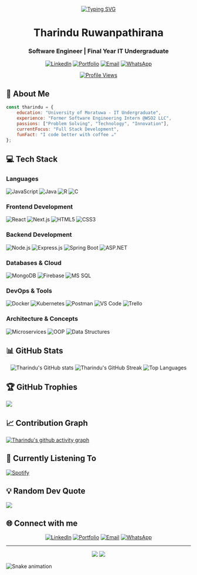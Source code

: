 <div align="center">

[![Typing SVG](https://readme-typing-svg.herokuapp.com?font=Fira+Code&size=30&pause=1000&center=true&vCenter=true&width=500&lines=Hi+👋+I'm+Tharindu;Software+Engineer;Full+Stack+Developer;Final+Year+IT+Undergraduate+Student)](https://git.io/typing-svg)
  
# Tharindu Ruwanpathirana
### Software Engineer | Final Year IT Undergraduate

[![LinkedIn](https://img.shields.io/badge/LinkedIn-0077B5?style=for-the-badge&logo=linkedin&logoColor=white)](https://www.linkedin.com/in/tharindu-chathuranga-ruwanpathirana-5917a520a/)
[![Portfolio](https://img.shields.io/badge/Portfolio-000000?style=for-the-badge&logo=safari&logoColor=white)](https://ruwanpathiranatc.netlify.app/)
[![Email](https://img.shields.io/badge/Email-D14836?style=for-the-badge&logo=gmail&logoColor=white)](mailto:chathuranga.rp20000@gmail.com)
[![WhatsApp](https://img.shields.io/badge/WhatsApp-25D366?style=for-the-badge&logo=whatsapp&logoColor=white)](https://wa.me/+94764492334)

[![Profile Views](https://komarev.com/ghpvc/?username=tharindu432&label=Profile%20views&color=0e75b6&style=flat)](https://github.com/tharindu432)

</div>

## 🚀 About Me

```javascript
const tharindu = {
    education: "University of Moratuwa - IT Undergraduate",
    experience: "Former Software Engineering Intern @WSO2 LLC",
    passions: ["Problem Solving", "Technology", "Innovation"],
    currentFocus: "Full Stack Development",
    funFact: "I code better with coffee ☕"
};
```

## 💻 Tech Stack

### Languages
![JavaScript](https://img.shields.io/badge/JavaScript-F7DF1E?style=for-the-badge&logo=javascript&logoColor=black)
![Java](https://img.shields.io/badge/Java-ED8B00?style=for-the-badge&logo=openjdk&logoColor=white)
![R](https://img.shields.io/badge/R-276DC3?style=for-the-badge&logo=r&logoColor=white)
![C](https://img.shields.io/badge/C-00599C?style=for-the-badge&logo=c&logoColor=white)

### Frontend Development
![React](https://img.shields.io/badge/React-61DAFB?style=for-the-badge&logo=react&logoColor=black)
![Next.js](https://img.shields.io/badge/Next.js-000000?style=for-the-badge&logo=next.js&logoColor=white)
![HTML5](https://img.shields.io/badge/HTML5-E34F26?style=for-the-badge&logo=html5&logoColor=white)
![CSS3](https://img.shields.io/badge/CSS3-1572B6?style=for-the-badge&logo=css3&logoColor=white)

### Backend Development
![Node.js](https://img.shields.io/badge/Node.js-339933?style=for-the-badge&logo=node.js&logoColor=white)
![Express.js](https://img.shields.io/badge/Express.js-000000?style=for-the-badge&logo=express&logoColor=white)
![Spring Boot](https://img.shields.io/badge/Spring_Boot-6DB33F?style=for-the-badge&logo=spring-boot&logoColor=white)
![ASP.NET](https://img.shields.io/badge/ASP.NET-512BD4?style=for-the-badge&logo=.net&logoColor=white)

### Databases & Cloud
![MongoDB](https://img.shields.io/badge/MongoDB-47A248?style=for-the-badge&logo=mongodb&logoColor=white)
![Firebase](https://img.shields.io/badge/Firebase-FFCA28?style=for-the-badge&logo=firebase&logoColor=black)
![MS SQL](https://img.shields.io/badge/MS_SQL-CC2927?style=for-the-badge&logo=microsoft-sql-server&logoColor=white)

### DevOps & Tools
![Docker](https://img.shields.io/badge/Docker-2496ED?style=for-the-badge&logo=docker&logoColor=white)
![Kubernetes](https://img.shields.io/badge/Kubernetes-326CE5?style=for-the-badge&logo=kubernetes&logoColor=white)
![Postman](https://img.shields.io/badge/Postman-FF6C37?style=for-the-badge&logo=postman&logoColor=white)
![VS Code](https://img.shields.io/badge/VS_Code-007ACC?style=for-the-badge&logo=visual-studio-code&logoColor=white)
![Trello](https://img.shields.io/badge/Trello-0052CC?style=for-the-badge&logo=trello&logoColor=white)

### Architecture & Concepts
![Microservices](https://img.shields.io/badge/Microservices-gray?style=for-the-badge)
![OOP](https://img.shields.io/badge/OOP-navy?style=for-the-badge)
![Data Structures](https://img.shields.io/badge/Data_Structures-teal?style=for-the-badge)

## 📊 GitHub Stats

<div align="center">
  <img src="https://github-readme-stats.vercel.app/api?username=tharindu432&show_icons=true&theme=tokyonight&hide_border=true" alt="Tharindu's GitHub stats" />
  <img src="https://github-readme-streak-stats.herokuapp.com/?user=tharindu432&theme=tokyonight&hide_border=true" alt="Tharindu's GitHub Streak" />
  <img src="https://github-readme-stats.vercel.app/api/top-langs/?username=tharindu432&layout=compact&theme=tokyonight&hide_border=true" alt="Top Languages" />
</div>

## 🏆 GitHub Trophies
![](https://github-profile-trophy.vercel.app/?username=tharindu432&theme=tokyonight&no-frame=true&no-bg=false&margin-w=4)

## 📈 Contribution Graph
[![Tharindu's github activity graph](https://github-readme-activity-graph.vercel.app/graph?username=tharindu432&theme=tokyo-night)](https://github.com/ashutosh00710/github-readme-activity-graph)

## 🎵 Currently Listening To
[![Spotify](https://novatorem-spotify-seven.vercel.app/api/spotify)](https://open.spotify.com/user/YOUR_SPOTIFY_USER_ID)

## 💡 Random Dev Quote
![](https://quotes-github-readme.vercel.app/api?type=horizontal&theme=tokyonight)

## 🌐 Connect with me

<div align="center">
  
[![LinkedIn](https://img.shields.io/badge/LinkedIn-0077B5?style=for-the-badge&logo=linkedin&logoColor=white)](https://www.linkedin.com/in/tharindu-chathuranga-ruwanpathirana-5917a520a/)
[![Portfolio](https://img.shields.io/badge/Portfolio-000000?style=for-the-badge&logo=About.me&logoColor=white)](https://ruwanpathiranatc.netlify.app/)
[![Email](https://img.shields.io/badge/Gmail-D14836?style=for-the-badge&logo=gmail&logoColor=white)](mailto:chathuranga.rp20000@gmail.com)
[![WhatsApp](https://img.shields.io/badge/WhatsApp-25D366?style=for-the-badge&logo=whatsapp&logoColor=white)](https://wa.me/+94764492334)

</div>

---

<div align="center">
  <img src="https://forthebadge.com/images/badges/built-with-love.svg"/>
  <img src="https://forthebadge.com/images/badges/powered-by-coffee.svg"/>
</div>

<!-- Snake animation -->
![Snake animation](https://github.com/tharindu432/tharindu432/blob/output/github-contribution-grid-snake.svg)
